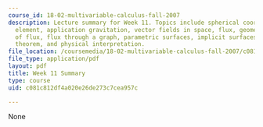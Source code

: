 ```yaml
---
course_id: 18-02-multivariable-calculus-fall-2007
description: Lecture summary for Week 11. Topics include spherical coordinates, volume
  element, application gravitation, vector fields in space, flux, geometric interpretation
  of flux, flux through a graph, parametric surfaces, implicit surfaces, divergence
  theorem, and physical interpretation.
file_location: /coursemedia/18-02-multivariable-calculus-fall-2007/c081c812df4a020e26de273c7cea957c_lec_week11.pdf
file_type: application/pdf
layout: pdf
title: Week 11 Summary
type: course
uid: c081c812df4a020e26de273c7cea957c

---
```

None